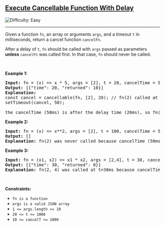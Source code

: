 <h2><a href="https://leetcode.com/problems/execute-cancellable-function-with-delay">Execute Cancellable Function With Delay</a></h2> <img src='https://img.shields.io/badge/Difficulty-Easy-brightgreen' alt='Difficulty: Easy' /><hr><p>Given a function <code>fn</code>, an array or arguments&nbsp;<code>args</code>, and a timeout&nbsp;<code>t</code>&nbsp;in milliseconds, return a cancel function <code>cancelFn</code>.</p>

<p>After a delay of&nbsp;<code>t</code>,&nbsp;<code>fn</code>&nbsp;should be called with <code>args</code> passed as parameters <strong>unless</strong> <code>cancelFn</code> was called first. In that case,&nbsp;<code>fn</code> should never be called.</p>

<p>&nbsp;</p>
<p><strong class="example">Example 1:</strong></p>

<pre>
<strong>Input:</strong> fn = (x) =&gt; x * 5, args = [2], t = 20, cancelTime = 50
<strong>Output:</strong> [{&quot;time&quot;: 20, &quot;returned&quot;: 10}]
<strong>Explanation:</strong> 
const cancel = cancellable(fn, [2], 20); // fn(2) called at t=20ms
setTimeout(cancel, 50);

the cancelTime (50ms) is after the delay time (20ms), so fn(2) should be called at t=20ms. The value returned from fn is 10.
</pre>

<p><strong class="example">Example 2:</strong></p>

<pre>
<strong>Input:</strong> fn = (x) =&gt; x**2, args = [2], t = 100, cancelTime = 50
<strong>Output:</strong> []
<strong>Explanation:</strong> fn(2) was never called because cancelTime (50ms) is before the delay time (100ms).
</pre>

<p><strong class="example">Example 3:</strong></p>

<pre>
<strong>Input:</strong> fn = (x1, x2) =&gt; x1 * x2, args = [2,4], t = 30, cancelTime = 100
<strong>Output:</strong> [{&quot;time&quot;: 30, &quot;returned&quot;: 8}]
<strong>Explanation:</strong> fn(2, 4) was called at t=30ms because cancelTime &gt; t.
</pre>

<p>&nbsp;</p>
<p><strong>Constraints:</strong></p>

<ul>
	<li><code>fn is a function</code></li>
	<li><code>args is a valid JSON array</code></li>
	<li><code>1 &lt;= args.length &lt;= 10</code></li>
	<li><code><font face="monospace">20 &lt;= t &lt;= 1000</font></code></li>
	<li><code><font face="monospace">10 &lt;= cancelT &lt;= 1000</font></code></li>
</ul>
